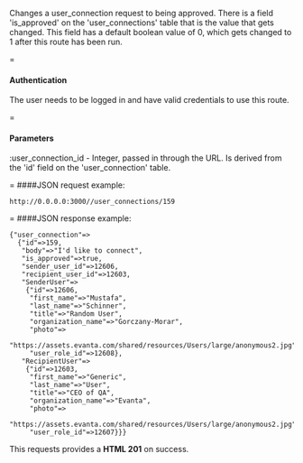 Changes a user_connection request to being approved. There is a field 'is_approved' on the 'user_connections' table that is the value that gets changed. This field has a default boolean value of 0, which gets changed to 1 after this route has been run.

=
#### Authentication

The user needs to be logged in and have valid credentials to use this route.

=
#### Parameters

:user_connection_id - Integer, passed in through the URL. Is derived from the 'id' field on the 'user_connection' table.

=
####JSON request example:
```
http://0.0.0.0:3000//user_connections/159
```

=
####JSON response example:

```
{"user_connection"=>
  {"id"=>159,
   "body"=>"I'd like to connect",
   "is_approved"=>true,
   "sender_user_id"=>12606,
   "recipient_user_id"=>12603,
   "SenderUser"=>
    {"id"=>12606,
     "first_name"=>"Mustafa",
     "last_name"=>"Schinner",
     "title"=>"Random User",
     "organization_name"=>"Gorczany-Morar",
     "photo"=>
      "https://assets.evanta.com/shared/resources/Users/large/anonymous2.jpg",
     "user_role_id"=>12608},
   "RecipientUser"=>
    {"id"=>12603,
     "first_name"=>"Generic",
     "last_name"=>"User",
     "title"=>"CEO of QA",
     "organization_name"=>"Evanta",
     "photo"=>
      "https://assets.evanta.com/shared/resources/Users/large/anonymous2.jpg",
     "user_role_id"=>12607}}}
```

This requests provides a <strong>HTML 201</strong> on success.